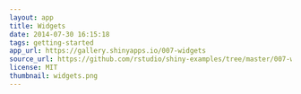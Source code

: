 ```yaml
---
layout: app
title: Widgets
date: 2014-07-30 16:15:18
tags: getting-started
app_url: https://gallery.shinyapps.io/007-widgets
source_url: https://github.com/rstudio/shiny-examples/tree/master/007-widgets
license: MIT
thumbnail: widgets.png
---
```

